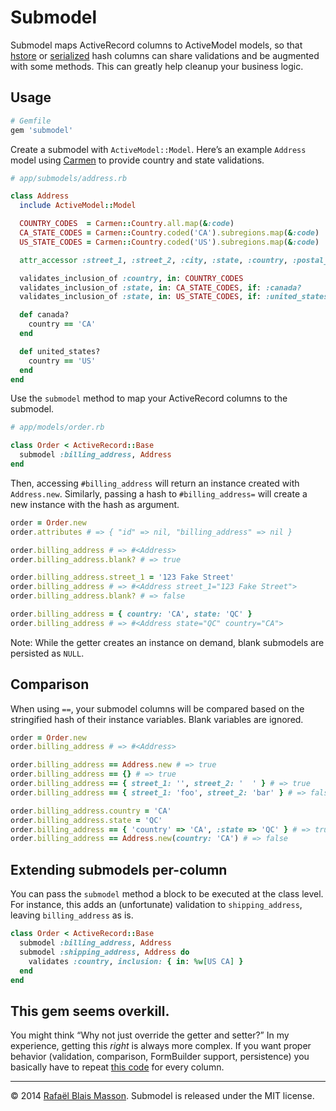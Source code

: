 # Submodel

Submodel maps ActiveRecord columns to ActiveModel models, so that [hstore](http://www.postgresql.org/docs/9.3/static/hstore.html) or [serialized](http://api.rubyonrails.org/classes/ActiveRecord/AttributeMethods/Serialization/ClassMethods.html) hash columns can share validations and be augmented with some methods. This can greatly help cleanup your business logic.

## Usage

```ruby
# Gemfile
gem 'submodel'
```

Create a submodel with `ActiveModel::Model`. Here’s an example `Address` model using [Carmen](http://github.com/jim/carmen) to provide country and state validations.

```ruby
# app/submodels/address.rb

class Address
  include ActiveModel::Model

  COUNTRY_CODES  = Carmen::Country.all.map(&:code)
  CA_STATE_CODES = Carmen::Country.coded('CA').subregions.map(&:code)
  US_STATE_CODES = Carmen::Country.coded('US').subregions.map(&:code)

  attr_accessor :street_1, :street_2, :city, :state, :country, :postal_code

  validates_inclusion_of :country, in: COUNTRY_CODES
  validates_inclusion_of :state, in: CA_STATE_CODES, if: :canada?
  validates_inclusion_of :state, in: US_STATE_CODES, if: :united_states?

  def canada?
    country == 'CA'
  end

  def united_states?
    country == 'US'
  end
end
```

Use the `submodel` method to map your ActiveRecord columns to the submodel.

```ruby
# app/models/order.rb

class Order < ActiveRecord::Base
  submodel :billing_address, Address
end
```

Then, accessing `#billing_address` will return an instance created with `Address.new`. Similarly, passing a hash to `#billing_address=` will create a new instance with the hash as argument.

```ruby
order = Order.new
order.attributes # => { "id" => nil, "billing_address" => nil }

order.billing_address # => #<Address>
order.billing_address.blank? # => true

order.billing_address.street_1 = '123 Fake Street'
order.billing_address # => #<Address street_1="123 Fake Street">
order.billing_address.blank? # => false

order.billing_address = { country: 'CA', state: 'QC' }
order.billing_address # => #<Address state="QC" country="CA">
```

Note: While the getter creates an instance on demand, blank submodels are persisted as `NULL`.

## Comparison

When using `==`, your submodel columns will be compared based on the stringified hash of their instance variables. Blank variables are ignored.

```ruby
order = Order.new
order.billing_address # => #<Address>

order.billing_address == Address.new # => true
order.billing_address == {} # => true
order.billing_address == { street_1: '', street_2: '  ' } # => true
order.billing_address == { street_1: 'foo', street_2: 'bar' } # => false

order.billing_address.country = 'CA'
order.billing_address.state = 'QC'
order.billing_address == { 'country' => 'CA', :state => 'QC' } # => true
order.billing_address == Address.new(country: 'CA') # => false
```

## Extending submodels per-column

You can pass the `submodel` method a block to be executed at the class level. For instance, this adds an (unfortunate) validation to `shipping_address`, leaving `billing_address` as is.

```ruby
class Order < ActiveRecord::Base
  submodel :billing_address, Address
  submodel :shipping_address, Address do
    validates :country, inclusion: { in: %w[US CA] }
  end
end
```

## This gem seems overkill.

You might think “Why not just override the getter and setter?” In my experience, getting this *right* is always more complex. If you want proper behavior (validation, comparison, FormBuilder support, persistence) you basically have to repeat [this code](lib/submodel/active_record.rb) for every column.

---

© 2014 [Rafaël Blais Masson](http://rafbm.com). Submodel is released under the MIT license.
